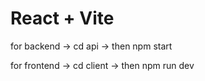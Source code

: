 # React + Vite

for backend -> cd api 
            -> then npm start
            
for frontend -> cd client 
            -> then npm run dev
